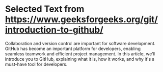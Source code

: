 

# Selected Text from https://www.geeksforgeeks.org/git/introduction-to-github/

Collaboration and version control are important for software development. GitHub has become an important platform for developers, enabling seamless teamwork and efficient project management. In this article, we'll introduce you to GitHub, explaining what it is, how it works, and why it's a must-have tool for developers.